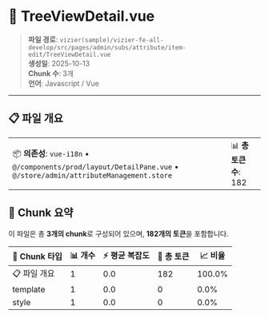 # 📄 TreeViewDetail.vue

> **파일 경로**: `vizier(sample)/vizier-fe-all-develop/src/pages/admin/subs/attribute/item-edit/TreeViewDetail.vue`  
> **생성일**: 2025-10-13  
> **Chunk 수**: 3개  
> **언어**: Javascript / Vue
---





## 📋 파일 개요

| | |
|--|--|
| 📦 **의존성**: `vue-i18n` • `@/components/prod/layout/DetailPane.vue` • `@/store/admin/attributeManagement.store` | 📊 **총 토큰 수**: 182 |






## 🧩 Chunk 요약

이 파일은 총 **3개의 chunk**로 구성되어 있으며, **182개의 토큰**을 포함합니다.

| 🧩 Chunk 타입 | 📊 개수 | ⚡ 평균 복잡도 | 📝 총 토큰 | 📈 비율 |
|---------------|--------|-------------|----------|--------|
| 📋 파일 개요 | 1 | 0.0 | 182 | 100.0% |
| template | 1 | 0.0 | 0 | 0.0% |
| style | 1 | 0.0 | 0 | 0.0% |

